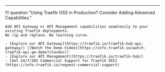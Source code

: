 ---

!!! question "Using Traefik OSS in Production? Consider Adding Advanced Capabilities."

    Add API Gateway or API Management capabilities seamlessly to your existing Traefik deployments. 
    No rip and replace. No learning curve.

    - [Explore our API Gateway](https://traefik.io/traefik-hub-api-gateway/) ([Watch the Demo Video](https://info.traefik.io/watch-traefik-api-gw-demo?cta=doc))
    - [Explore our API Management](https://traefik.io/traefik-hub/)
    - [Get 24/7/365 Commercial Support for Traefik OSS](https://info.traefik.io/request-commercial-support)
